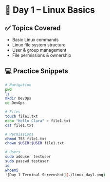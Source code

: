# 📅 Day 1 – Linux Basics

## ✅ Topics Covered

- Basic Linux commands
- Linux file system structure
- User & group management
- File permissions & ownership

## 💻 Practice Snippets

```bash
# Navigation
pwd
ls
mkdir DevOps
cd DevOps

# Files
touch file1.txt
echo "Hello Clara" > file1.txt
cat file1.txt

# Permissions
chmod 755 file1.txt
chown $USER:$USER file1.txt

# Users
sudo adduser testuser
sudo passwd testuser
id
whoami
![Day 1 Terminal Screenshot](./linux_day1.png)

